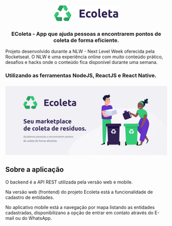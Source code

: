 <h1 align="center">
  <img alt="EColeta-logo" title="EColeta-logo" src=".github-assets/logo.png" width="200px" />
</h1>

<h3 align="center">
EColeta - App que ajuda pessoas a encontrarem pontos de coleta de forma eficiente.
</h3>

Projeto desenvolvido durante a NLW - Next Level Week oferecida pela Rocketseat.
O NLW é uma experiência online com muito conteúdo prático, desafios e hacks
onde o conteúdo fica disponível durante uma semana.

### Utilizando as ferramentas NodeJS, ReactJS e React Native.

<h3 align="center">
  <img alt="EColeta" title="EColeta" src=".github-assets/banner.png" width="600px" />
</h3>

##  Sobre a aplicação

O backend é a API REST utilizada pela versão web e mobile.

Na versão web (frontend) do projeto Ecoleta está a funcionalidade de cadastro de entidades.

No aplicativo mobile está a navegação por mapa listando as entidades cadastradas,
disponibilizano a opção de entrar em contato através do E-mail ou do WhatsApp.
